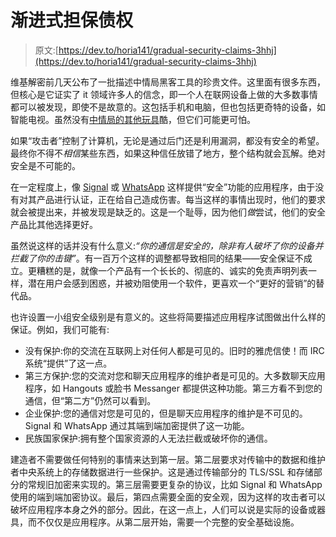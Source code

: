 # 渐进式担保债权

> 原文:[https://dev.to/horia141/gradual-security-claims-3hhj](https://dev.to/horia141/gradual-security-claims-3hhj)

维基解密前几天公布了一批描述中情局黑客工具的珍贵文件。这里面有很多东西，但核心是它证实了 it 领域许多人的信念，即一个人在联网设备上做的大多数事情都可以被发现，即使不是故意的。这包括手机和电脑，但也包括更奇特的设备，如智能电视。虽然没有[中情局的其他玩具](https://en.wikipedia.org/wiki/Lockheed_U-2)酷，但它们可能更可怕。

如果“攻击者”控制了计算机，无论是通过后门还是利用漏洞，都没有安全的希望。最终你不得不*相信*某些东西，如果这种信任放错了地方，整个结构就会瓦解。绝对安全是不可能的。

在一定程度上，像 [Signal](https://whispersystems.org/) 或 [WhatsApp](https://www.whatsapp.com/faq/en/general/28030015) 这样提供“安全”功能的应用程序，由于没有对其产品进行认证，正在给自己造成伤害。每当这样的事情出现时，他们的要求就会被提出来，并被发现是缺乏的。这是一个耻辱，因为他们*做*尝试，他们的安全产品比其他选择更好。

虽然说这样的话并没有什么意义:*“你的通信是安全的，除非有人破坏了你的设备并拦截了你的击键”*。有一百万个这样的调整都导致相同的结果——安全保证不成立。更糟糕的是，就像一个产品有一个长长的、彻底的、诚实的免责声明列表一样，潜在用户会感到困惑，并被劝阻使用一个软件，更喜欢一个“更好的营销”的替代品。

也许设置一小组安全级别是有意义的。这些将简要描述应用程序试图做出什么样的保证。例如，我们可能有:

*   没有保护:你的交流在互联网上对任何人都是可见的。旧时的雅虎信使！而 IRC 系统“提供”了这一点。
*   第三方保护:您的交流对您和聊天应用程序的维护者是可见的。大多数聊天应用程序，如 Hangouts 或脸书 Messanger 都提供这种功能。第三方看不到您的通信，但“第二方”仍然可以看到。
*   企业保护:您的通信对您是可见的，但是聊天应用程序的维护是不可见的。Signal 和 WhatsApp 通过其端到端加密提供了这一功能。
*   民族国家保护:拥有整个国家资源的人无法拦截或破坏你的通信。

建造者不需要做任何特别的事情来达到第一层。第二层要求对传输中的数据和维护者中央系统上的存储数据进行一些保护。这是通过传输部分的 TLS/SSL 和存储部分的常规旧加密来实现的。第三层需要更复杂的协议，比如 Signal 和 WhatsApp 使用的端到端加密协议。最后，第四点需要全面的安全观，因为这样的攻击者可以破坏应用程序本身之外的部分。因此，在这一点上，人们可以说是实际的设备或器具，而不仅仅是应用程序。从第二层开始，需要一个完整的安全基础设施。